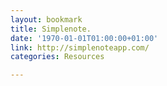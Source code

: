 ```yaml
---
layout: bookmark
title: Simplenote.
date: '1970-01-01T01:00:00+01:00'
link: http://simplenoteapp.com/
categories: Resources

---
```

